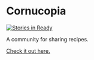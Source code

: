 
# Cornucopia

[![Stories in Ready](https://badge.waffle.io/radenska/cornucopia.png?label=ready&title=Ready)](https://waffle.io/radenska/cornucopia)

A community for sharing recipes.

[Check it out here.](https://cornucopia-fe.herokuapp.com/)
